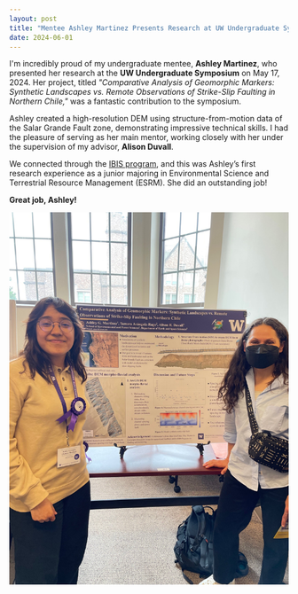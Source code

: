 ```yaml
---
layout: post
title: "Mentee Ashley Martinez Presents Research at UW Undergraduate Symposium"
date: 2024-06-01
---
```


I'm incredibly proud of my undergraduate mentee, **Ashley Martinez**, who presented her research at the **UW Undergraduate Symposium** on May 17, 2024. Her project, titled *"Comparative Analysis of Geomorphic Markers: Synthetic Landscapes vs. Remote Observations of Strike-Slip Faulting in Northern Chile,"* was a fantastic contribution to the symposium.

Ashley created a high-resolution DEM using structure-from-motion data of the Salar Grande Fault zone, demonstrating impressive technical skills. I had the pleasure of serving as her main mentor, working closely with her under the supervision of my advisor, **Alison Duvall**.

We connected through the [IBIS program](https://environment.uw.edu/students/current-students/identity-belonging-and-inquiry-in-science-ibis-program/), and this was Ashley’s first research experience as a junior majoring in Environmental Science and Terrestrial Resource Management (ESRM). She did an outstanding job!

**Great job, Ashley!**

![Ashley and Alison at the UW Symposium](/assets/img/ashley_alison.jpg)
